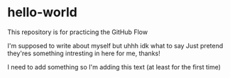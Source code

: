 # hello-world
This repository is for practicing the GitHub Flow

I'm supposed to write about myself but uhhh idk what to say
Just pretend they'res something intresting in here for me, thanks!

I need to add something so I'm adding this text (at least for the first time)